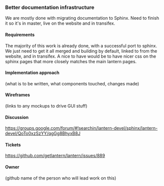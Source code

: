 ### Better documentation infrastructure 

We are mostly done with migrating documentation to Sphinx. Need to finish it so it's in master, 
live on the website and in transifex.

#### Requirements
The majority of this work is already done, with a successful port to sphinx. We just need to get
it all merged and building by default, linked to from the website, and in transifex. A nice
to have would be to have nicer css on the sphinx pages that more closely matches the main lantern
pages.



#### Implementation approach
(what is to be written, what components touched, changes made)

#### Wireframes
(links to any mockups to drive GUI stuff)

#### Discussion
https://groups.google.com/forum/#!searchin/lantern-devel/sphinx/lantern-devel/QoTo0xzSzYY/qgGg8BhyxB8J



#### Tickets
https://github.com/getlantern/lantern/issues/889

#### Owner
(github name of the person who will lead work on this)

